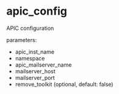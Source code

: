 # apic_config

APIC configuration
  
parameters:
- apic_inst_name
- namespace
- apic_mailserver_name
- mailserver_host
- mailserver_port
- remove_toolkit (optional, default: false)
